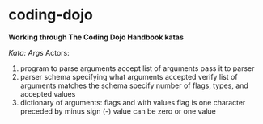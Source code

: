 # coding-dojo

**Working through The Coding Dojo Handbook katas**

_Kata: Args_
Actors:

1. program to parse arguments
        accept list of arguments
        pass it to parser
2. parser
        schema specifying what arguments accepted
        verify list of arguments matches the schema
        specify number of flags, types, and accepted values
2. dictionary of arguments:
        flags and with values
        flag is one character preceded by minus sign (-)
        value can be zero or one value
